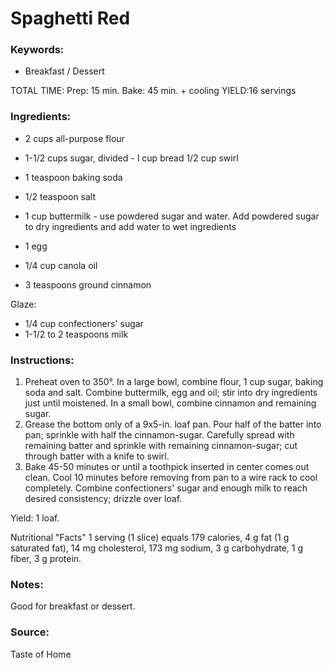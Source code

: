 # Spaghetti Red

### Keywords:
- Breakfast / Dessert



TOTAL TIME: Prep: 15 min. Bake: 45 min. + cooling
YIELD:16 servings

### Ingredients:
- 2 cups all-purpose flour
- 1-1/2 cups sugar, divided        - I cup bread 1/2 cup swirl
- 1 teaspoon baking soda
- 1/2 teaspoon salt
- 1 cup buttermilk    -  use powdered sugar and water.  Add powdered sugar to dry ingredients and add water to wet ingredients

- 1 egg
- 1/4 cup canola oil
- 3 teaspoons ground cinnamon


Glaze:
- 1/4 cup confectioners' sugar
- 1-1/2 to 2 teaspoons milk


### Instructions:
1. Preheat oven to 350°. In a large bowl, combine flour, 1 cup sugar, baking soda and salt. Combine
buttermilk, egg and oil; stir into dry ingredients just until moistened. In a small bowl, combine
cinnamon and remaining sugar.
2. Grease the bottom only of a 9x5-in. loaf pan. Pour half of the batter into pan; sprinkle with half
the cinnamon-sugar. Carefully spread with remaining batter and sprinkle with remaining cinnamon-sugar; cut through batter with a knife to swirl.
3. Bake 45-50 minutes or until a toothpick inserted in center comes out clean. Cool 10 minutes
before removing from pan to a wire rack to cool completely. Combine confectioners' sugar and
enough milk to reach desired consistency; drizzle over loaf. 

Yield: 1 loaf.

Nutritional "Facts"
1 serving (1 slice) equals 179 calories, 4 g fat (1 g saturated fat), 14 mg cholesterol, 173 mg sodium, 3 g carbohydrate, 1 g fiber, 3 g protein.


### Notes:

Good for breakfast or dessert.


### Source:

Taste of Home


